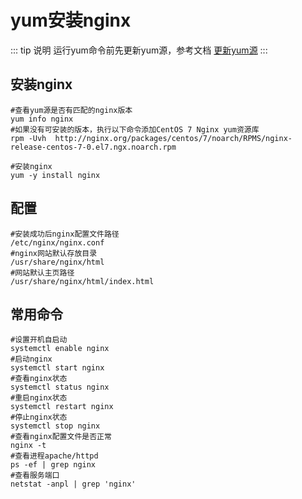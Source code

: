 # yum安装nginx


::: tip 说明
运行yum命令前先更新yum源，参考文档 [更新yum源](update-yum.md)
:::


## 安装nginx
~~~shell
#查看yum源是否有匹配的nginx版本
yum info nginx
#如果没有可安装的版本，执行以下命令添加CentOS 7 Nginx yum资源库
rpm -Uvh  http://nginx.org/packages/centos/7/noarch/RPMS/nginx-release-centos-7-0.el7.ngx.noarch.rpm

#安装nginx
yum -y install nginx
~~~


## 配置
~~~shell
#安装成功后nginx配置文件路径
/etc/nginx/nginx.conf
#nginx网站默认存放目录
/usr/share/nginx/html  
#网站默认主页路径
/usr/share/nginx/html/index.html
~~~



## 常用命令

~~~shell
#设置开机自启动
systemctl enable nginx
#启动nginx
systemctl start nginx
#查看nginx状态
systemctl status nginx
#重启nginx状态
systemctl restart nginx
#停止nginx状态
systemctl stop nginx
#查看nginx配置文件是否正常
nginx -t
#查看进程apache/httpd
ps -ef | grep nginx  
#查看服务端口
netstat -anpl | grep 'nginx' 
~~~



